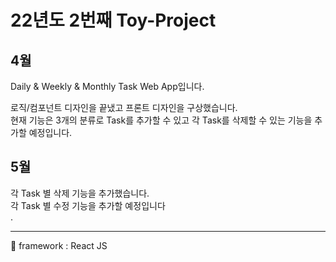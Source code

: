 # 22년도 2번째 Toy-Project
## 4월
Daily & Weekly & Monthly Task Web App입니다.<br />

로직/컴포넌트 디자인을 끝냈고 프론트 디자인을 구상했습니다.<br />
현재 기능은 3개의 분류로 Task를 추가할 수 있고 각 Task를 삭제할 수 있는 기능을 추가할 예정입니다.<br />
## 5월

각 Task 별 삭제 기능을 추가했습니다.<br />
각 Task 별 수정 기능을 추가할 예정입니다<br />
.

---
🚀 framework : React JS 

